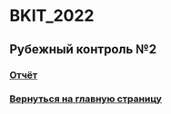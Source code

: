 # BKIT_2022
## Рубежный контроль №2
### [Отчёт](/Отчёт.pdf)
### [Вернуться на главную страницу](https://github.com/NikolayB800H/BKIT_2022)